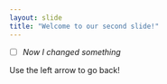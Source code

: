 ```yaml
---
layout: slide
title: "Welcome to our second slide!"
---
```

- [ ] *Now I changed something* 

Use the left arrow to go back!
